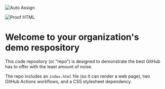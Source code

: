 ![Auto Assign](https://github.com/havlrlr/demo-repository/actions/workflows/auto-assign.yml/badge.svg)

![Proof HTML](https://github.com/havlrlr/demo-repository/actions/workflows/proof-html.yml/badge.svg)

# Welcome to your organization's demo respository
This code repository (or "repo") is designed to demonstrate the best GitHub has to offer with the least amount of noise.

The repo includes an `index.html` file (so it can render a web page), two GitHub Actions workflows, and a CSS stylesheet dependency.
